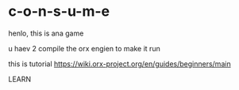 # c-o-n-s-u-m-e
henlo, this is ana game

u haev 2 compile the orx engien to make it run

this is tutorial
https://wiki.orx-project.org/en/guides/beginners/main

LEARN
